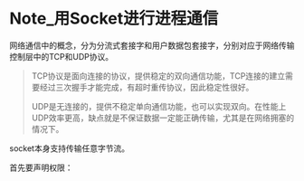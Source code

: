 # Note_用Socket进行进程通信

​	网络通信中的概念，分为分流式套接字和用户数据包套接字，分别对应于网络传输控制层中的TCP和UDP协议。



> TCP协议是面向连接的协议，提供稳定的双向通信功能，TCP连接的建立需要经过三次握手才能完成，有超时重传协议，因此稳定性很好。
>
> UDP是无连接的，提供不稳定单向通信功能，也可以实现双向。在性能上UDP效率更高，缺点就是不保证数据一定能正确传输，尤其是在网络拥塞的情况下。



socket本身支持传输任意字节流。

首先要声明权限：

